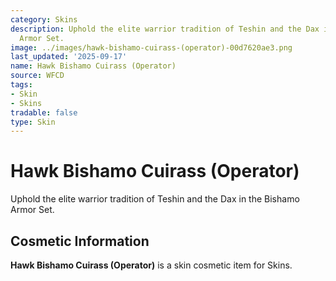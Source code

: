 ```yaml
---
category: Skins
description: Uphold the elite warrior tradition of Teshin and the Dax in the Bishamo
  Armor Set.
image: ../images/hawk-bishamo-cuirass-(operator)-00d7620ae3.png
last_updated: '2025-09-17'
name: Hawk Bishamo Cuirass (Operator)
source: WFCD
tags:
- Skin
- Skins
tradable: false
type: Skin
---
```


# Hawk Bishamo Cuirass (Operator)

Uphold the elite warrior tradition of Teshin and the Dax in the Bishamo Armor Set.

## Cosmetic Information

**Hawk Bishamo Cuirass (Operator)** is a skin cosmetic item for Skins.

